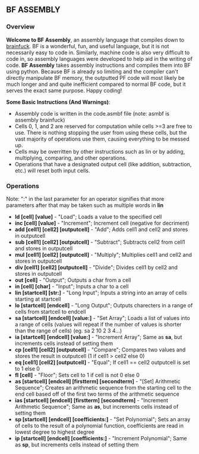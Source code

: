 ## BF ASSEMBLY 
### Overview
**Welcome to BF Assembly**, an assembly language that compiles down to [brainfuck](https://esolangs.org/wiki/Brainfuck). BF is a wonderful, fun, and useful language, but it is not necessarily easy to code in. Similarly, machine code is also very difficult to code in, so assembly languages were developed to help aid in the writing of code. **BF Assembly** takes assembly instructions and compiles them into BF using python. Because BF is already so limiting and the compiler can't directly manipulate BF memory, the outputted PF code will most likely be much longer and and quite inefficient compared to normal BF code, but it serves the exact same purpose. Happy coding!

**Some Basic Instructions (And Warnings)**:
- Assembly code is written in the code.asmbf file (note: asmbf is assembly brainfuck)
- Cells 0, 1, and 2 are reserved for computation while cells >=3 are free to use. There is nothing stopping the user from using these cells, but the vast majority of operations use them, causing everything to be messed up. 
- Cells may be overritten by other instructions such as lin or by adding, multiplying, comparing, and other operations.
- Operations that have a designated output cell (like addition, subtraction, etc.) will reset both input cells.

### Operations
Note: ":" in the last parameter for an operator signifies that more parameters after that may be taken such as multiple words in **lin**

- **ld [cell] [value]** - "Load"; Loads a value to the specified cell  
- **inc [cell] [value]** - "Increment"; Increment cell (negative for decriment)  
- **add [cell1] [cell2] [outputcell]** - "Add"; Adds cell1 and cell2 and stores in outputcell  
- **sub [cell1] [cell2] [outputcell]** - "Subtract"; Subtracts cell2 from cell1 and stores in outputcell  
- **mul [cell1] [cell2] [outputcell]** - "Multiply"; Multiplies cell1 and cell2 and stores in outputcell  
- **div [cell1] [cell2] [outputcell]** - "Divide"; Divides cell1 by cell2 and stores in outputcell  
- **out [cell]** - "Output"; Outputs a char from a cell  
- **in [cell] [char]** - "Input"; Inputs a char to a cell  
- **lin [startcell] [str:]** - "Long Input"; Inputs a string into an array of cells starting at startcell  
- **lo [startcell] [endcell]** - "Long Output"; Outputs charecters in a range of cells from startcell to endcell  
- **sa [startcell] [endcell] [value:]** - "Set Array"; Loads a list of values into a range of cells (values will repeat if the number of values is shorter than the range of cells) (eg. sa 2 10 2 3  4...)
- **ia [startcell] [endcell] [value:]** - "Increment Array"; Same as **sa**, but increments cells instead of setting them
- **cp [cell1] [cell2] [outputcell]** - "Compare"; Compares two values and stores the result in outputcell (1 if cell1 > cell2 else 0)  
- **eq [cell1] [cell2] [outputcell]** - "Equal"; If cell1 == cell2 outputcell is set to 1 else 0
- **fl [cell]** - "Floor"; Sets cell to 1 if cell is not 0 else 0
- **as [startcell] [endcell] [firstterm] [secondterm]** - "[Set] Arithmetic Sequence"; Creates an arithmetic sequence from the starting cell to the end cell based off of the first two terms of the arithmetic sequence
- **ias [startcell] [endcell] [firstterm] [secondterm]** - "Increment Arithmetic Sequence"; Same as **as**, but increments cells instead of setting them
- **sp [startcell] [endcell] [coefficients:]** - "Set Polynomial"; Sets an array of cells to the result of a polynomial function, coefficients are read in lowest degree to highest degree
- **ip [startcell] [endcell] [coefficients:]** - "Increment Polynomial"; Same as **sp**, but increments cells instead of setting them